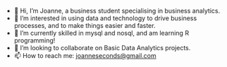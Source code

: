 - 👋 Hi, I’m Joanne, a business student specialising in business analytics.
- 👀 I’m interested in using data and technology to drive business processes, and to make things easier and faster.
- 🌱 I’m currently skilled in mysql and nosql, and am learning R programming! 
- 💞️ I’m looking to collaborate on Basic Data Analytics projects.
- 📫 How to reach me: joanneseconds@gmail.com

